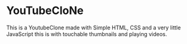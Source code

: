 # YouTubeCloNe
This is a YoutubeClone made with Simple HTML, CSS and a very little JavaScript this is with touchable thumbnails and playing videos.
